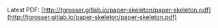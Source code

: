 Latest PDF: [http://tgrosser.gitlab.io/paper-skeleton/paper-skeleton.pdf](http://tgrosser.gitlab.io/paper-skeleton/paper-skeleton.pdf)
